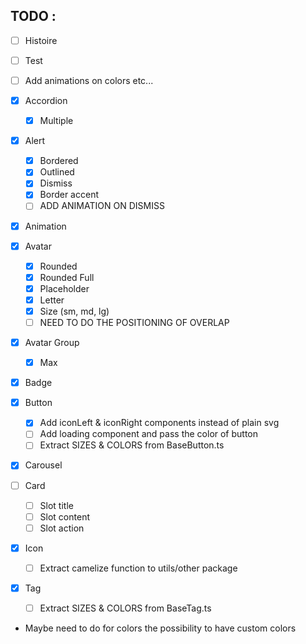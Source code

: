 ## TODO :

- [ ] Histoire
- [ ] Test
- [ ] Add animations on colors etc...

- [x] Accordion
    - [x] Multiple
- [x] Alert
    - [x] Bordered
    - [x] Outlined
    - [x] Dismiss
    - [x] Border accent
    - [ ] ADD ANIMATION ON DISMISS
- [x] Animation
- [x] Avatar
    - [x] Rounded
    - [x] Rounded Full
    - [x] Placeholder
    - [x] Letter
    - [x] Size (sm, md, lg)
    - [ ] NEED TO DO THE POSITIONING OF OVERLAP
- [x] Avatar Group
    - [x] Max
- [x] Badge
- [x] Button
    - [x] Add iconLeft & iconRight components instead of plain svg
    - [ ] Add loading component and pass the color of button
    - [ ] Extract SIZES & COLORS from BaseButton.ts
- [x] Carousel
- [ ] Card
    - [ ] Slot title
    - [ ] Slot content
    - [ ] Slot action
- [x] Icon
    - [ ] Extract camelize function to utils/other package
- [x] Tag
    - [ ] Extract SIZES & COLORS from BaseTag.ts

- Maybe need to do for colors the possibility to have custom colors
